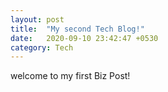 ```yaml
---
layout: post
title:  "My second Tech Blog!"
date:   2020-09-10 23:42:47 +0530
category: Tech
---
```

welcome to my first Biz Post!